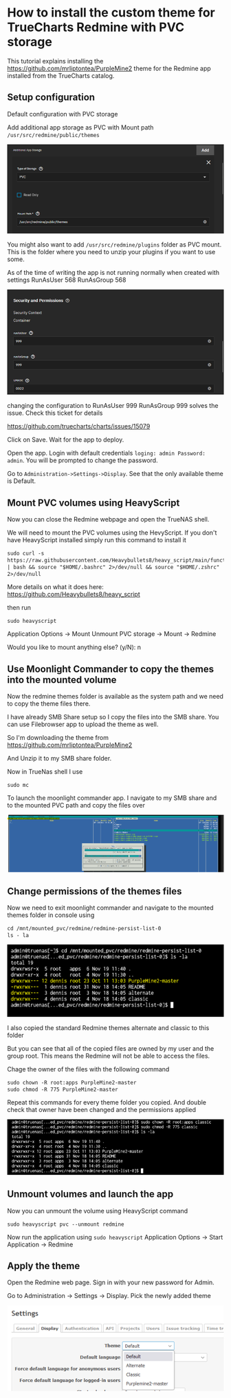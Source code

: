 # How to install the custom theme for TrueCharts Redmine with PVC storage

This tutorial explains installing the https://github.com/mrliptontea/PurpleMine2 theme for the Redmine app installed from the TrueCharts catalog. 

## Setup configuration

Default configuration with PVC storage

Add additional app storage as PVC with Mount path `/usr/src/redmine/public/themes`


![image](img/image1.png)

You might also want to add `/usr/src/redmine/plugins` folder as PVC mount. This is the folder where you need to unzip your plugins if you want to use some.


As of the time of writing the app is not running normally when created with settings RunAsUser 568 RunAsGroup 568


![image](img/image2.png)


changing the configuration to RunAsUser 999 RunAsGroup 999 solves the issue. Check this ticket for details


https://github.com/truecharts/charts/issues/15079


Click on Save. Wait for the app to deploy.


Open the app. Login with default credentials `loging: admin Password: admin`. You will be prompted to change the password.


Go to `Administration->Settings->Display`. See that the only available theme is Default.

## Mount PVC volumes using HeavyScript
Now you can close the Redmine webpage and open the TrueNAS shell. 


We will need to mount the PVC volumes using the HevyScript. If you don't have HeavyScript installed simply run this command to install it


```
sudo curl -s https://raw.githubusercontent.com/Heavybullets8/heavy_script/main/functions/deploy.sh | bash && source "$HOME/.bashrc" 2>/dev/null && source "$HOME/.zshrc" 2>/dev/null
```


More details on what it does here: https://github.com/Heavybullets8/heavy_script


then run 

```
sudo heavyscript
```
Application Options -> Mount Unmount PVC storage -> Mount -> Redmine

Would you like to mount anything else? (y/N): n

## Use Moonlight Commander to copy the themes into the mounted volume

Now the redmine themes folder is available as the system path and we need to copy the theme files there.

I have already SMB Share setup so I copy the files into the SMB share. You can use Filebrowser app to upload the theme as well.

So I'm downloading the theme from https://github.com/mrliptontea/PurpleMine2

And Unzip it to my SMB share folder.

Now in TrueNas shell I use 
```
sudo mc
```
To launch the moonlight commander app. I navigate to my SMB share and to the mounted PVC path and copy the files over

![image](img/image3.png)


## Change permissions of the themes files
Now we need to exit moonlight commander and navigate to the mounted themes folder in console using

```
cd /mnt/mounted_pvc/redmine/redmine-persist-list-0
ls - la
```
![image](img/image4.png)


I also copied the standard Redmine themes alternate and classic to this folder

But you can see that all of the copied files are owned by my user and the group root. This means the Redmine will not be able to access the files. 

Chage the owner of the files with the following command

```
sudo chown -R root:apps PurpleMine2-master
sudo chmod -R 775 PurpleMine2-master 
```
Repeat this commands for every theme folder you copied. And double check that owner have been changed and the permissions applied

![image](img/image5.png)

## Unmount volumes and launch the app
Now you can unmount the volume using HeavyScript command
```
sudo heavyscript pvc --unmount redmine
```
Now run the application using `sudo heavyscript` Application Options -> Start Application -> Redmine

## Apply the theme

Open the Redmine web page. Sign in with your new password for Admin. 

Go to Administration -> Settings -> Display. Pick the newly added theme

![image](img/image6.png)
